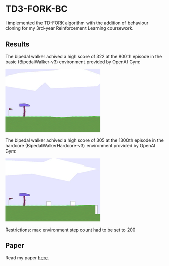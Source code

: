 # TD3-FORK-BC

I implemented the TD-FORK algorithm with the addition of behaviour cloning for my 3rd-year Reinforcement Learning coursework.

## Results
The bipedal walker achived a high score of 322 at the 800th episode in the basic (BipedalWalker-v3) environment provided by OpenAI Gym:

![basic-run](./gifs/agent-video_episode_800_score_322.gif)

The bipedal walker achived a high score of 305 at the 1300th episode in the hardcore (BipedalWalkerHardcore-v3) environment provided by OpenAI Gym:

![hardcore-run](./gifs/agent-hardcore-video_episode_1300_score_305.gif)

Restrictions: max environment step count had to be set to 200

## Paper
Read my paper [here](./agent-paper.pdf).